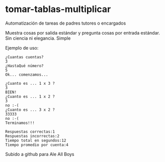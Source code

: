 # tomar-tablas-multiplicar
Automatización de tareas de padres tutores o encargados

Muestra cosas por salida estándar y pregunta cosas por entrada estándar. Sin ciencia ni elegancia. Simple

Ejemplo de uso:

```
¿Cuantas cuentas?
3
¿HastaQué número?
5
Ok... comenzamos...

¿Cuanto es ... 1 x 3 ?
3
BIEN!
¿Cuanto es ... 1 x 2 ?
3
no :-(
¿Cuanto es ... 3 x 2 ?
33333
no :-(
Terminamos!!!

Respuestas correctas:1
Respuestas incorrectas:2
Tiempo total en segundos:12
Tiempo promedio por cuenta:4
```

Subido a github para Ale All Boys
